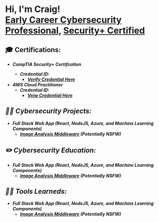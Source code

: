 <h1>Hi, I'm Craig! <br/><a href="https://github.com/joshmadakor1">Early Career Cybersecurity Professional</a>, <a href="https://www.linkedin.com/in/craig-l-6298a6a4/">Security+ Certified
</a> <!---<a href="https://www.youtube.com/c/joshmadakor">YouTuber</a></h1>--->

<h2>  🎓    Certifications:</h2>

- <b>_CompTIA Security+ Certifcation_</b><i>
  - <b>Credential ID: </b>
    - [**Verify Credential Here**](https://github.com/joshmadakor1/4chan-Image-Analysis-Middleware-C964) <b><i>
- <b>AWS Cloud Practitioner</b>
  - <b>Credential ID: </b>
    - [**Veiw Credential Here**](https://github.com/joshmadakor1/4chan-Image-Analysis-Middleware-C964) <b><i>

<h2>👨‍💻 Cybersecurity Projects:</h2>

- <b>Full Stack Web App (React, NodeJS, Azure, and Machine Learning Components)</b>
  - [Image Analysis Middleware](https://github.com/joshmadakor1/4chan-Image-Analysis-Middleware-C964) <b><i>(Potentially NSFW)</b></i>
  
<h2> ✏️   Cybersecurity Education:</h2>

- <b>Full Stack Web App (React, NodeJS, Azure, and Machine Learning Components)</b>
  - [Image Analysis Middleware](https://github.com/joshmadakor1/4chan-Image-Analysis-Middleware-C964) <b><i>(Potentially NSFW)</b></i>


<h2>👨‍💻 Tools Learneds:</h2>

- <b>Full Stack Web App (React, NodeJS, Azure, and Machine Learning Components)</b>
  - [Image Analysis Middleware](https://github.com/joshmadakor1/4chan-Image-Analysis-Middleware-C964) <b><i>(Potentially NSFW)</b></i>

  


<!--
**joshmadakor1/joshmadakor1** is a ✨ _special_ ✨ repository because its `README.md` (this file) appears on your GitHub profile.

Here are some ideas to get you started:

- 🔭 I’m currently working on ...
- 🌱 I’m currently learning ...
- 👯 I’m looking to collaborate on ...
- 🤔 I’m looking for help with ...
- 💬 Ask me about ...
- 📫 How to reach me: ...
- 😄 Pronouns: ...
- ⚡ Fun fact: ...
-->
